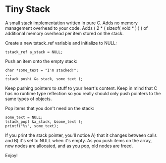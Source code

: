 Tiny Stack
==========

A small stack implementation written in pure C. Adds no memory management overhead to your code. Adds 
( 2 * ( sizeof( void * ) ) ) of additional memory overhead per item stored on the stack.

Create a new tstack_ref variable and initialize to NULL:

```
tstack_ref a_stack = NULL;
```

Push an item onto the empty stack:

```
char *some_text = "I'm stacked!";
...
tstack_push( &a_stack, some_text );
```

Keep pushing pointers to stuff to your heart's content. Keep in mind that C has no runtime type reflection so you
really should only push pointers to the same types of objects.

Pop items that you don't need on the stack:

```
some_text = NULL;
tstack_pop( &a_stack, &some_text );
printf("%s", some_text);
```

If you print the stack pointer, you'll notice A) that it changes between calls and B) it's set to NULL when it's empty.
As you push items on the array, new nodes are allocated, and as you pop, old nodes are freed.

Enjoy!


